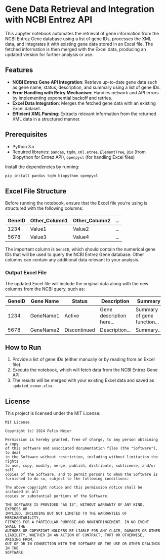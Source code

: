 
# Gene Data Retrieval and Integration with NCBI Entrez API

This Jupyter notebook automates the retrieval of gene information from the NCBI Entrez Gene database using a list of gene IDs, processes the XML data, and integrates it with existing gene data stored in an Excel file. The fetched information is then merged with the Excel data, producing an updated version for further analysis or use.

## Features

- **NCBI Entrez Gene API Integration**: Retrieve up-to-date gene data such as gene name, status, description, and summary using a list of gene IDs.
- **Error Handling with Retry Mechanism**: Handles network and API errors by implementing exponential backoff and retries.
- **Excel Data Integration**: Merges the fetched gene data with an existing Excel dataset.
- **Efficient XML Parsing**: Extracts relevant information from the returned XML data in a structured manner.

## Prerequisites

- Python 3.x
- Required libraries: `pandas`, `tqdm`, `xml.etree.ElementTree`, `Bio` (from Biopython for Entrez API), `openpyxl` (for handling Excel files)

Install the dependencies by running:

```bash
pip install pandas tqdm biopython openpyxl
```

## Excel File Structure

Before running the notebook, ensure that the Excel file you're using is structured with the following columns:

| GeneID   | Other_Column1 | Other_Column2 | ... |
|----------|---------------|---------------|-----|
| 1234     | Value1        | Value2        | ... |
| 5678     | Value3        | Value4        | ... |

The important column is `GeneID`, which should contain the numerical gene IDs that will be used to query the NCBI Entrez Gene database. Other columns can contain any additional data relevant to your analysis.

### Output Excel File

The updated Excel file will include the original data along with the new columns from the NCBI query, such as:

| GeneID   | Gene Name  | Status    | Description             | Summary                     |
|----------|------------|-----------|-------------------------|-----------------------------|
| 1234     | GeneName1  | Active    | Gene description here... | Summary of gene function... |
| 5678     | GeneName2  | Discontinued | Description...          | Summary...                  |

## How to Run

1. Provide a list of gene IDs (either manually or by reading from an Excel file).
2. Execute the notebook, which will fetch data from the NCBI Entrez Gene API.
3. The results will be merged with your existing Excel data and saved as `updated_osman.xlsx`.

## License

This project is licensed under the MIT License:

```
MIT License

Copyright (c) 2024 Felix Meier

Permission is hereby granted, free of charge, to any person obtaining a copy
of this software and associated documentation files (the "Software"), to deal
in the Software without restriction, including without limitation the rights
to use, copy, modify, merge, publish, distribute, sublicense, and/or sell
copies of the Software, and to permit persons to whom the Software is
furnished to do so, subject to the following conditions:

The above copyright notice and this permission notice shall be included in all
copies or substantial portions of the Software.

THE SOFTWARE IS PROVIDED "AS IS", WITHOUT WARRANTY OF ANY KIND, EXPRESS OR
IMPLIED, INCLUDING BUT NOT LIMITED TO THE WARRANTIES OF MERCHANTABILITY,
FITNESS FOR A PARTICULAR PURPOSE AND NONINFRINGEMENT. IN NO EVENT SHALL THE
AUTHORS OR COPYRIGHT HOLDERS BE LIABLE FOR ANY CLAIM, DAMAGES OR OTHER
LIABILITY, WHETHER IN AN ACTION OF CONTRACT, TORT OR OTHERWISE, ARISING FROM,
OUT OF OR IN CONNECTION WITH THE SOFTWARE OR THE USE OR OTHER DEALINGS IN THE
SOFTWARE.
```
